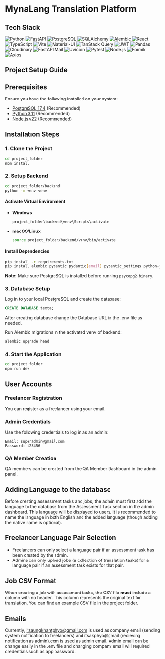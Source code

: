 # MynaLang Translation Platform

## Tech Stack

![Python](https://img.shields.io/badge/Python-3.11+-3776AB?logo=python&logoColor=white)
![FastAPI](https://img.shields.io/badge/FastAPI-Production%20API-009688?logo=fastapi&logoColor=white)
![PostgreSQL](https://img.shields.io/badge/PostgreSQL-17.4-4169E1?logo=postgresql&logoColor=white)
![SQLAlchemy](https://img.shields.io/badge/SQLAlchemy-ORM-D71F00?logo=sqlalchemy&logoColor=white)
![Alembic](https://img.shields.io/badge/Alembic-Database%20Migration-0052CC?logo=alembic&logoColor=white)
![React](https://img.shields.io/badge/React-18.2.0-61DAFB?logo=react&logoColor=black)
![TypeScript](https://img.shields.io/badge/TypeScript-5.0.2-3178C6?logo=typescript&logoColor=white)
![Vite](https://img.shields.io/badge/Vite-4.5.9-646CFF?logo=vite&logoColor=white)
![Material-UI](https://img.shields.io/badge/Material--UI-6.4.2-007FFF?logo=mui&logoColor=white)
![TanStack Query](https://img.shields.io/badge/TanStack%20Query-5.0.0-FF4154?logo=reactquery&logoColor=white)
![JWT](https://img.shields.io/badge/JWT-Authentication-000000?logo=jsonwebtokens&logoColor=white)
![Pandas](https://img.shields.io/badge/Pandas-Data%20Processing-150458?logo=pandas&logoColor=white)
![Cloudinary](https://img.shields.io/badge/Cloudinary-Cloud%20Storage-3448C5?logo=cloudinary&logoColor=white)
![FastAPI Mail](https://img.shields.io/badge/FastAPI%20Mail-Email%20Service-009688?logo=fastapi&logoColor=white)
![Uvicorn](https://img.shields.io/badge/Uvicorn-ASGI%20Server-FF6B6B?logo=uvicorn&logoColor=white)
![Pytest](https://img.shields.io/badge/Pytest-Testing-0A9EDC?logo=pytest&logoColor=white)
![Node.js](https://img.shields.io/badge/Node.js-v22-339933?logo=nodedotjs&logoColor=white)
![Formik](https://img.shields.io/badge/Formik-Form%20Management-172B4D?logo=formik&logoColor=white)
![Axios](https://img.shields.io/badge/Axios-HTTP%20Client-5A29E4?logo=axios&logoColor=white)

## Project Setup Guide

## Prerequisites
Ensure you have the following installed on your system:

- [PostgreSQL 17.4](https://www.postgresql.org/download/) (Recommended)
- [Python 3.11](https://www.python.org/downloads/) (Recommended)
- [Node.js v22](https://nodejs.org/) (Recommended)

## Installation Steps

### 1. Clone the Project
```sh
cd project_folder
npm install
```

### 2. Setup Backend
```sh
cd project_folder/backend
python -m venv venv
```

#### Activate Virtual Environment
- **Windows**
  ```sh
  project_folder\backend\venv\Scripts\activate
  ```
- **macOS/Linux**
  ```sh
  source project_folder/backend/venv/bin/activate
  ```

#### Install Dependencies
```sh
pip install -r requirements.txt
pip install alembic pydantic pydantic[email] pydantic_settings python-jose passlib fastapi_mail python-multipart pandas bcrypt fastapi psycopg2-binary uvicorn
```

**Note:** Make sure PostgreSQL is installed before running `psycopg2-binary`.

### 3. Database Setup
Log in to your local PostgreSQL and create the database:
```sql
CREATE DATABASE texta;
```

After creating database change the Database URL in the .env file as needed.

Run Alembic migrations in the activated venv of backend:
```sh
alembic upgrade head
```

### 4. Start the Application
```sh
cd project_folder
npm run dev
```

## User Accounts

### Freelancer Registration
You can register as a freelancer using your email.

### Admin Credentials
Use the following credentials to log in as an admin:
```
Email: superadmin@gmail.com
Password: 123456
```

### QA Member Creation
QA members can be created from the QA Member Dashboard in the admin panel.

## Adding Language to the database
Before creating assessment tasks and jobs, the admin must first add the language to the database from the Assessment Task section in the admin dashboard. This language will be displayed to users. It is recommended to name the language in both English and the added language (though adding the native name is optional).

## Freelancer Language Pair Selection
- Freelancers can only select a language pair if an assessment task has been created by the admin.
- Admins can only upload jobs (a collection of translation tasks) for a language pair if an assessment task exists for that pair.

## Job CSV Format
When creating a job with assessment tasks, the CSV file **must** include a column with no header. This column represents the original text for translation. You can find an example CSV file in the project folder.


## Emails
Currently, itsaungkhantphyo@gmail.com is used as company email (sending system notification to freelancers) and itsakphyo@gmail (recieving notification as admin).com is used as admin email. Admin email can be change easily in the .env file and changing company email will required credentials such as app password.
